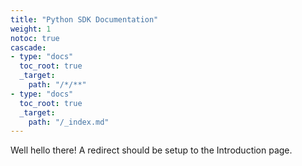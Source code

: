 ```yaml
---
title: "Python SDK Documentation"
weight: 1
notoc: true
cascade:
- type: "docs"
  toc_root: true
  _target:
    path: "/*/**"
- type: "docs"
  toc_root: true
  _target:
    path: "/_index.md"
---
```


Well hello there! A redirect should be setup to the Introduction page.
